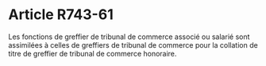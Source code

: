 # Article R743-61

Les fonctions de     greffier de tribunal de commerce associé ou salarié sont assimilées à celles de greffiers de tribunal de commerce pour la collation de titre de greffier de tribunal de commerce honoraire.